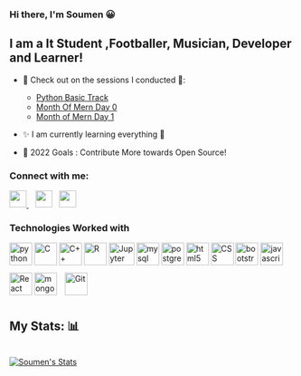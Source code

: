 ### Hi there, I'm Soumen 😀

## I am a It Student ,Footballer, Musician, Developer and Learner! 


- 🎉 Check out on the sessions I conducted 🎉:
     - [Python Basic Track ](https://youtu.be/LPxRDsN_6Ts?t=7894)
     - [Month Of Mern  Day 0](https://youtu.be/VVMAMCRFHTA?t=3976)
     - [Month of Mern Day 1](https://youtu.be/2KzZYDhAgs4?t=5145)  
 
- ✨ I am currently learning everything 🤣
- 🥅 2022 Goals : Contribute More towards Open Source!

### Connect with me:

<a href="https://www.linkedin.com/in/soumen-samanta-91866b1b3">
<img height="30" src="https://img.shields.io/badge/linkedin-blue.svg?&style=for-the-badge&logo=linkedin&logoColor=white"/>
</a>&nbsp;&nbsp;
<a href="https://www.instagram.com/_soumen_24._/">
<img height="30" src="https://img.shields.io/badge/instagram-C13584.svg?&style=for-the-badge&logo=instagram&logoColor=white"></a>&nbsp;&nbsp;
<a href="https://twitter.com/SoumenS86561967">
<img height="30" src="https://img.shields.io/badge/twitter-%231DA1F2.svg?&style=for-the-badge&logo=twitter&logoColor=white"></a>&nbsp;&nbsp;

<br>

### Technologies Worked with

<p align="left">
  <img src="https://www.vectorlogo.zone/logos/python/python-icon.svg" alt="python" width="40" height="40" title="Python3"/>
  <img src="https://cdn.iconscout.com/icon/free/png-512/c-programming-569564.png" alt="C" width="40" height="40" title="C"/>
     <img src="https://raw.githubusercontent.com/isocpp/logos/master/cpp_logo.png" alt="C++ " width="40" height="40" title="C++"/>
    <img src="https://www.vectorlogo.zone/logos/r-project/r-project-icon.svg" alt="R" width="40" height="40" title="R"/>
    <img src="https://www.vectorlogo.zone/logos/jupyter/jupyter-ar21.svg" alt="Jupyter" width="45" height="40" title="Jupyter"/> 
  <img src="https://www.vectorlogo.zone/logos/mysql/mysql-icon.svg" alt="mysql" width="40" height="40" title="MySQL"/>  
  <img src="https://www.vectorlogo.zone/logos/postgresql/postgresql-icon.svg" alt="postgresql" width="40" height="40" title="PostgreSQL"/>
 
  <img src="https://www.vectorlogo.zone/logos/w3_html5/w3_html5-icon.svg" alt="html5" width="40" height="40" title="HTML5" />
  <img src="https://www.pngitem.com/pimgs/m/198-1985012_transparent-css3-logo-png-css-logo-transparent-background.png" alt="CSS" width="40" height="40" title="CSS3" />
  <img src="https://www.vectorlogo.zone/logos/getbootstrap/getbootstrap-icon.svg" alt="bootstrap" width="40" height="40" title="Bootstrap"/>
  <img src="https://www.vectorlogo.zone/logos/javascript/javascript-icon.svg" alt="javascript" width="40" height="40" title="Javascript" />

 <img src="https://www.vectorlogo.zone/logos/reactjs/reactjs-icon.svg" alt="React" width="40" height="40" title="React JS"/>
 <img src="https://www.vectorlogo.zone/logos/mongodb/mongodb-icon.svg" alt="mongodb" width="40" height="40" title="MongoDB"/>
     <img style="margin: 10px" src="https://profilinator.rishav.dev/skills-assets/git-scm-icon.svg" alt="Git" width="40" height="40" title="Git"/>   
 

</p>


## My Stats: 📊

<br>
<div>

<a href="https://github.com/soumen246">
<img src="https://github-readme-stats.vercel.app/api?username=soumen246&hide_title=false&hide_border=true&show_icons=true&include_all_commits=true&count_private=true&line_height=21&text_color=fff7ff&icon_color=ffffff&bg_color=151515" alt="Soumen's Stats" />
</a>
 <br>

<!-- <a href="https://github.com/soumen246">
<img src="https://github-readme-stats.vercel.app/api/top-langs/?username=soumen246&&hide_title=false&hide_border=true&layout=compact&langs_count=8&exclude_repo=comp426&text_color=fff7ff&icon_color=ffffff&bg_color=151515" alt="Soumen's Top Languages" /> -->


</div>


